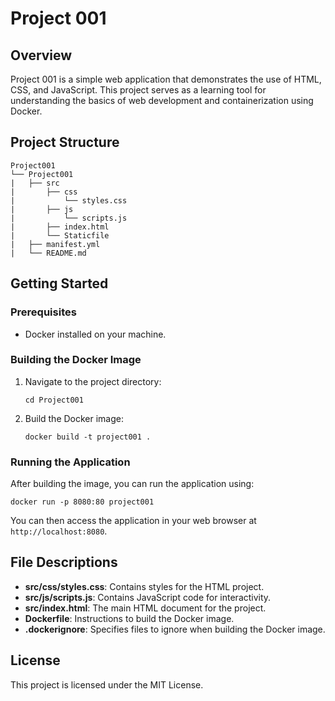 # Project 001

## Overview

Project 001 is a simple web application that demonstrates the use of HTML, CSS, and JavaScript. This project serves as a learning tool for understanding the basics of web development and containerization using Docker.

## Project Structure

```
Project001
└── Project001
|   ├── src
|       ├── css
|           └── styles.css
|       ├── js
|           └── scripts.js
|       ├── index.html
|       └── Staticfile
|   ├── manifest.yml
|   └── README.md
```

## Getting Started

### Prerequisites

- Docker installed on your machine.

### Building the Docker Image

1. Navigate to the project directory:
   ```
   cd Project001
   ```
2. Build the Docker image:
   ```
   docker build -t project001 .
   ```

### Running the Application

After building the image, you can run the application using:

```
docker run -p 8080:80 project001
```

You can then access the application in your web browser at `http://localhost:8080`.

## File Descriptions

- **src/css/styles.css**: Contains styles for the HTML project.
- **src/js/scripts.js**: Contains JavaScript code for interactivity.
- **src/index.html**: The main HTML document for the project.
- **Dockerfile**: Instructions to build the Docker image.
- **.dockerignore**: Specifies files to ignore when building the Docker image.

## License

This project is licensed under the MIT License.
